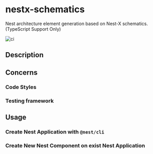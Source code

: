 # nestx-schematics

Nest architecture element generation based on Nest-X schematics. (TypeScript Support Only)

![ci](https://github.com/nest-x/nestx-schematics/workflows/ci/badge.svg)

## Description

## Concerns

### Code Styles

### Testing framework

## Usage

### Create Nest Application with `@nest/cli`

### Create New Nest Component on exist Nest Application
